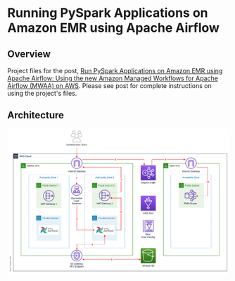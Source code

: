 # Running PySpark Applications on Amazon EMR using Apache Airflow

## Overview

Project files for the post, [Run PySpark Applications on Amazon EMR using Apache Airflow: Using the new Amazon Managed Workflows for Apache Airflow (MWAA) on AWS](https://garystafford.medium.com). Please see post for complete instructions on using the project's files.

## Architecture

![Architecture](./diagram/Architecture.png)